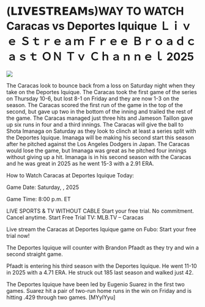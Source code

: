 # (𝗟𝗜𝗩𝗘𝗦𝗧𝗥𝗘𝗔𝗠𝘀)WAY TO WATCH Caracas vs Deportes Iquique Ｌｉｖｅ Ｓｔｒｅａｍ Ｆｒｅｅ Ｂｒｏａｄｃａｓｔ ＯＮ Ｔｖ Ｃｈａｎｎｅｌ  2025  
  
  
[![](https://i.imgur.com/qSNzIqt.png)](https://movie.rssnews.media/irqLWkgcc.php)  
  
The Caracas look to bounce back from a loss on Saturday night when they take on the Deportes Iquique. The Caracas took the first game of the series on Thursday 10-6, but lost 8-1 on Friday and they are now 1-3 on the season. The Caracas scored the first run of the game in the top of the second, but gave up two in the bottom of the inning and trailed the rest of the game. The Caracas managed just three hits and Jameson Taillon gave up six runs in four and a third innings. The Caracas will give the ball to Shota Imanaga on Saturday as they look to clinch at least a series split with the Deportes Iquique. Imanaga will be making his second start this season after he pitched against the Los Angeles Dodgers in Japan. The Caracas would lose the game, but Imanaga was great as he pitched four innings without giving up a hit. Imanaga is in his second season with the Caracas and he was great in 2025 as he went 15-3 with a 2.91 ERA.

How to Watch Caracas at Deportes Iquique Today:

Game Date: Saturday, , 2025

Game Time: 8:00 p.m. ET

LIVE SPORTS & TV WITHOUT CABLE
Start your free trial. No commitment. Cancel anytime.
Start Free Trial
TV: MLB.TV – Caracas

Live stream the Caracas at Deportes Iquique game on Fubo: Start your free trial now!

The Deportes Iquique will counter with Brandon Pfaadt as they try and win a second straight game.

Pfaadt is entering his third season with the Deportes Iquique. He went 11-10 in 2025 with a 4.71 ERA. He struck out 185 last season and walked just 42.

The Deportes Iquique have been led by Eugenio Suarez in the first two games. Suarez hit a pair of two-run home runs in the win on Friday and is hitting .429 through two games. [MYylYyu]